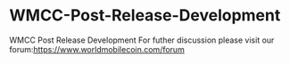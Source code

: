 # WMCC-Post-Release-Development
WMCC Post Release Development
 For futher discussion please visit our forum:https://www.worldmobilecoin.com/forum
